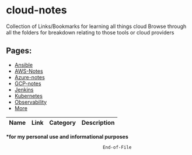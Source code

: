# cloud-notes

Collection of Links/Bookmarks for learning all things cloud
Browse through all the folders for breakdown relating to those tools or cloud providers
	

## Pages:
- [Ansible](ansible/ansible-notes.md)
- [AWS-Notes](aws-notes/aws-notes.md)
- [Azure-notes](azure-notes/azure-notes.md)
- [GCP-notes](gcp-notes/gcp-notes.md)
- [Jenkins](jenkins/jenkins.md)
- [Kubernetes](kubernetes/k8s-notes.md)
- [Observability](more/obersvability.md)
- [More](more/general-notes.md)


<!-- Table -->

| Name    | Link     | Category | Description |
| ------- | -------- | -------- | ----------- |  



<!-- bold here -->
__*for my personal use and informational purposes__ 


```bash
                                     End-of-File
``` 
